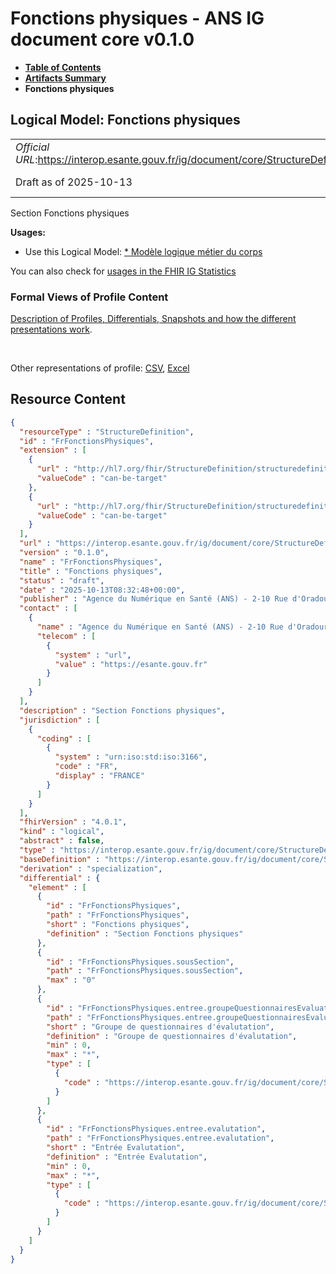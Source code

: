 # Fonctions physiques - ANS IG document core v0.1.0

* [**Table of Contents**](toc.md)
* [**Artifacts Summary**](artifacts.md)
* **Fonctions physiques**

## Logical Model: Fonctions physiques 

| | |
| :--- | :--- |
| *Official URL*:https://interop.esante.gouv.fr/ig/document/core/StructureDefinition/FrFonctionsPhysiques | *Version*:0.1.0 |
| Draft as of 2025-10-13 | *Computable Name*:FrFonctionsPhysiques |

 
Section Fonctions physiques 

**Usages:**

* Use this Logical Model: [* Modèle logique métier du corps](StructureDefinition-CorpsDocument.md)

You can also check for [usages in the FHIR IG Statistics](https://packages2.fhir.org/xig/ans.document.fr.core|current/StructureDefinition/FrFonctionsPhysiques)

### Formal Views of Profile Content

 [Description of Profiles, Differentials, Snapshots and how the different presentations work](http://build.fhir.org/ig/FHIR/ig-guidance/readingIgs.html#structure-definitions). 

 

Other representations of profile: [CSV](StructureDefinition-FrFonctionsPhysiques.csv), [Excel](StructureDefinition-FrFonctionsPhysiques.xlsx) 



## Resource Content

```json
{
  "resourceType" : "StructureDefinition",
  "id" : "FrFonctionsPhysiques",
  "extension" : [
    {
      "url" : "http://hl7.org/fhir/StructureDefinition/structuredefinition-type-characteristics",
      "valueCode" : "can-be-target"
    },
    {
      "url" : "http://hl7.org/fhir/StructureDefinition/structuredefinition-type-characteristics",
      "valueCode" : "can-be-target"
    }
  ],
  "url" : "https://interop.esante.gouv.fr/ig/document/core/StructureDefinition/FrFonctionsPhysiques",
  "version" : "0.1.0",
  "name" : "FrFonctionsPhysiques",
  "title" : "Fonctions physiques",
  "status" : "draft",
  "date" : "2025-10-13T08:32:48+00:00",
  "publisher" : "Agence du Numérique en Santé (ANS) - 2-10 Rue d'Oradour-sur-Glane, 75015 Paris",
  "contact" : [
    {
      "name" : "Agence du Numérique en Santé (ANS) - 2-10 Rue d'Oradour-sur-Glane, 75015 Paris",
      "telecom" : [
        {
          "system" : "url",
          "value" : "https://esante.gouv.fr"
        }
      ]
    }
  ],
  "description" : "Section Fonctions physiques",
  "jurisdiction" : [
    {
      "coding" : [
        {
          "system" : "urn:iso:std:iso:3166",
          "code" : "FR",
          "display" : "FRANCE"
        }
      ]
    }
  ],
  "fhirVersion" : "4.0.1",
  "kind" : "logical",
  "abstract" : false,
  "type" : "https://interop.esante.gouv.fr/ig/document/core/StructureDefinition/FrFonctionsPhysiques",
  "baseDefinition" : "https://interop.esante.gouv.fr/ig/document/core/StructureDefinition/Section",
  "derivation" : "specialization",
  "differential" : {
    "element" : [
      {
        "id" : "FrFonctionsPhysiques",
        "path" : "FrFonctionsPhysiques",
        "short" : "Fonctions physiques",
        "definition" : "Section Fonctions physiques"
      },
      {
        "id" : "FrFonctionsPhysiques.sousSection",
        "path" : "FrFonctionsPhysiques.sousSection",
        "max" : "0"
      },
      {
        "id" : "FrFonctionsPhysiques.entree.groupeQuestionnairesEvaluation",
        "path" : "FrFonctionsPhysiques.entree.groupeQuestionnairesEvaluation",
        "short" : "Groupe de questionnaires d'évalutation",
        "definition" : "Groupe de questionnaires d'évalutation",
        "min" : 0,
        "max" : "*",
        "type" : [
          {
            "code" : "https://interop.esante.gouv.fr/ig/document/core/StructureDefinition/FrGroupDeQuestionnairesDevaluation"
          }
        ]
      },
      {
        "id" : "FrFonctionsPhysiques.entree.evalutation",
        "path" : "FrFonctionsPhysiques.entree.evalutation",
        "short" : "Entrée Evalutation",
        "definition" : "Entrée Evalutation",
        "min" : 0,
        "max" : "*",
        "type" : [
          {
            "code" : "https://interop.esante.gouv.fr/ig/document/core/StructureDefinition/FrEvaluation"
          }
        ]
      }
    ]
  }
}

```
